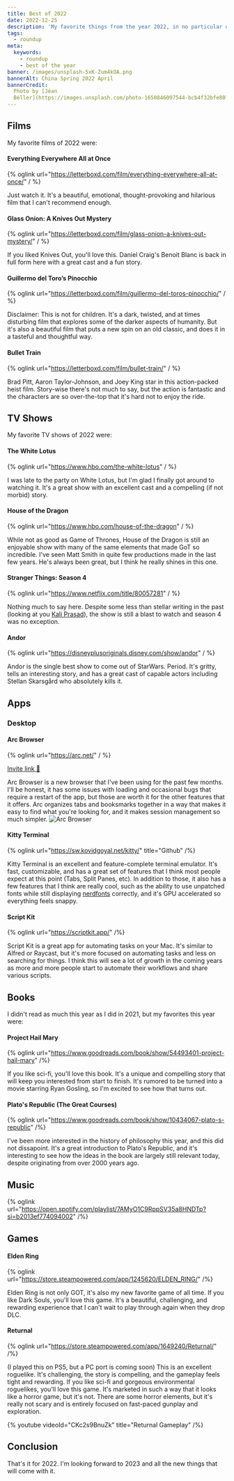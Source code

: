 ```yaml
---
title: Best of 2022
date: 2022-12-25
description: 'My favorite things from the year 2022, in no particular order.'
tags:
  - roundup
meta:
  keywords:
    - roundup
    - best of the year
banner: /images/unsplash-5xK-Zum4kOA.png
bannerAlt: China Spring 2022 April
bannerCredit:
  Photo by [Jéan
  Béller](https://images.unsplash.com/photo-1650846097544-bcb4f32bfe80?ixid=MnwzOTI4NjJ8MHwxfHNlYXJjaHw0fHxiZXN0LW9mLTIwMjJ8ZW58MHx8fHwxNjcyMDEwNzA3&ixlib=rb-4.0.3)
---
```


## Films
My favorite films of 2022 were:

#### Everything Everywhere All at Once

{% oglink url="https://letterboxd.com/film/everything-everywhere-all-at-once/" / %}

Just watch it. It's a beautiful, emotional, thought-provoking and hilarious film that I can't recommend enough.

#### Glass Onion: A Knives Out Mystery

{% oglink url="https://letterboxd.com/film/glass-onion-a-knives-out-mystery/" / %}

If you liked Knives Out, you'll love this. Daniel Craig's Benoit Blanc is back in full form here with a great cast and a fun story.

#### Guillermo del Toro’s Pinocchio

{% oglink url="https://letterboxd.com/film/guillermo-del-toros-pinocchio/" / %}

Disclaimer: This is not for children.
It's a dark, twisted, and at times disturbing film that explores some of the darker aspects of humanity.
But it's also a beautiful film that puts a new spin on an old classic, and does it in a tasteful and thoughtful way.

#### Bullet Train

{% oglink url="https://letterboxd.com/film/bullet-train/" / %}

Brad Pitt, Aaron Taylor-Johnson, and Joey King star in this action-packed heist film.
Story-wise there's not much to say, but the action is fantastic and the characters are so over-the-top that it's hard not to enjoy the ride.

## TV Shows
My favorite TV shows of 2022 were:

#### The White Lotus

{% oglink url="https://www.hbo.com/the-white-lotus" / %}

I was late to the party on White Lotus, but I'm glad I finally got around to watching it.
It's a great show with an excellent cast and a compelling (if not morbid) story.

#### House of the Dragon

{% oglink url="https://www.hbo.com/house-of-the-dragon" / %}

While not as good as Game of Thrones, House of the Dragon is still an enjoyable show with many of the same elements that made GoT so incredible.
I've seen Matt Smith in quite few productions made in the last few years. He's always been great, but I think he really shines in this one.

#### Stranger Things: Season 4

{% oglink url="https://www.netflix.com/title/80057281" / %}

Nothing much to say here.
Despite some less than stellar writing in the past (looking at you [Kali Prasad](https://strangerthings.fandom.com/wiki/Kali_Prasad)),
the show is still a blast to watch and season 4 was no exception.

#### Andor

{% oglink url="https://disneyplusoriginals.disney.com/show/andor" / %}

Andor is the single best show to come out of StarWars. Period.
It's gritty, tells an interesting story, and has a great cast of capable actors including Stellan Skarsgård who absolutely kills it.

## Apps

### Desktop

#### Arc Browser

{% oglink url="https://arc.net/" / %}

[Invite link 👀](https://arc.net/gift/54e94ac1)

Arc Browser is a new browser that I've been using for the past few months.
I'll be honest, it has some issues with loading and occasional bugs that require a restart of the app, but those are worth it for the other features that it offers.
Arc organizes tabs and booksmarks together in a way that makes it easy to find what you're looking for, and it makes session management so much simpler.
![Arc Browser](/images/arc-browser.png)

#### Kitty Terminal

{% oglink url="https://sw.kovidgoyal.net/kitty/" title="Github" /%}

Kitty Terminal is an excellent and feature-complete terminal emulator. It's fast, customizable, and has a great set of features that I think most people expect at this point (Tabs, Split Panes, etc).
In addition to those, it also has a few features that I think are really cool, such as the ability to use unpatched fonts while still displaying [nerdfonts](https://www.nerdfonts.com/) correctly, and it's GPU accelerated so everything feels snappy.

#### Script Kit

{% oglink url="https://scriptkit.app/" /%}

Script Kit is a great app for automating tasks on your Mac. It's similar to Alfred or Raycast, but it's more focused on automating tasks and less on searching for things.
I think this will see a lot of growth in the coming years as more and more people start to automate their workflows and share various scripts.

## Books
I didn't read as much this year as I did in 2021, but my favorites this year were:

#### Project Hail Mary

{% oglink url="https://www.goodreads.com/book/show/54493401-project-hail-mary" /%}

If you like sci-fi, you'll love this book. It's a unique and compelling story that will keep you interested from start to finish.
It's rumored to be turned into a movie starring Ryan Gosling, so I'm excited to see how that turns out.

#### Plato's Republic (The Great Courses)

{% oglink url="https://www.goodreads.com/book/show/10434067-plato-s-republic" /%}

I've been more interested in the history of philosophy this year, and this did not dissapoint.
It's a great introduction to Plato's Republic, and it's interesting to see how the ideas in the book are largely still relevant today, despite originating from over 2000 years ago.

## Music

{% oglink url="https://open.spotify.com/playlist/7AMyO1C9RppSV35a8HNDTp?si=b2013ef774094002" /%}

## Games

#### Elden Ring

{% oglink url="https://store.steampowered.com/app/1245620/ELDEN_RING/" /%}

Elden Ring is not only GOT, it's also my new favorite game of all time.
If you like Dark Souls, you'll love this game. It's a beautiful, challenging, and rewarding experience that I can't wait to play through again when they drop DLC.

#### Returnal

{% oglink url="https://store.steampowered.com/app/1649240/Returnal/" /%}

(I played this on PS5, but a PC port is coming soon)
This is an excellent roguelike. It's challenging, the story is compelling, and the gameplay feels tight and rewarding.
If you like sci-fi and gorgeous environmental roguelikes, you'll love this game.
It's marketed in such a way that it looks like a horror game, but it's not.
There are some horror elements, but it's really not scary and is entirely focused on fast-paced gunplay and exploration.

{% youtube videoId="CKc2s9BnuZk" title="Returnal Gameplay" /%}


## Conclusion
That's it for 2022. I'm looking forward to 2023 and all the new things that will come with it.

